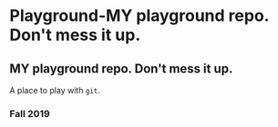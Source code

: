 # Playground-MY playground repo. Don't mess it up.
## MY playground repo. Don't mess it up.
A place to play with `git`.

### Fall 2019
